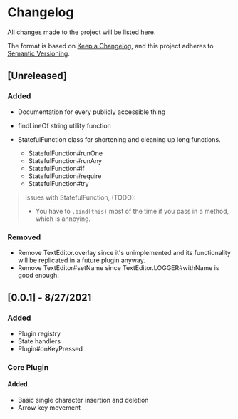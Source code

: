 # Changelog

All changes made to the project will be listed here.

The format is based on [Keep a Changelog](https://keepachangelog.com/en/1.0.0/),
and this project adheres to [Semantic Versioning](https://semver.org/spec/v2.0.0.html).

## [Unreleased]

### Added

- Documentation for every publicly accessible thing
- findLineOf string utility function
- StatefulFunction class for shortening and cleaning up long functions.

  - StatefulFunction#runOne
  - StatefulFunction#runAny
  - StatefulFunction#if
  - StatefulFunction#require
  - StatefulFunction#try

> Issues with StatefulFunction, (TODO):
>
> - You have to `.bind(this)` most of the time if you
>   pass in a method, which is annoying.

### Removed

- Remove TextEditor.overlay since it's unimplemented and
  its functionality will be replicated in a future plugin anyway.
- Remove TextEditor#setName since TextEditor.LOGGER#withName is good enough.

## [0.0.1] - 8/27/2021

### Added

- Plugin registry
- State handlers
- Plugin#onKeyPressed

### Core Plugin

#### Added

- Basic single character insertion and deletion
- Arrow key movement
